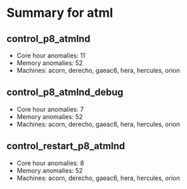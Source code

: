 # Summary for atml

## control_p8_atmlnd
- Core hour anomalies: 11
- Memory anomalies: 52
- Machines: acorn, derecho, gaeac6, hera, hercules, orion

## control_p8_atmlnd_debug
- Core hour anomalies: 7
- Memory anomalies: 52
- Machines: acorn, derecho, gaeac6, hera, hercules, orion

## control_restart_p8_atmlnd
- Core hour anomalies: 8
- Memory anomalies: 52
- Machines: acorn, derecho, gaeac6, hera, hercules, orion


